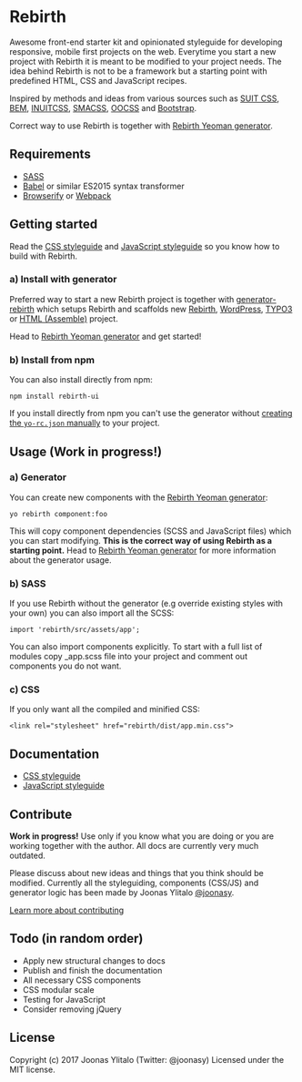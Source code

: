 # Rebirth

Awesome front-end starter kit and opinionated styleguide for developing responsive, mobile first projects on the web. Everytime you start a new project with Rebirth it is meant to be modified to your project needs. The idea behind Rebirth is not to be a framework but a starting point with predefined HTML, CSS and JavaScript recipes. 
 
Inspired by methods and ideas from various sources such as [SUIT CSS](https://github.com/suitcss/suit), [BEM](https://bem.info/), [INUITCSS](https://github.com/inuitcss), [SMACSS](https://smacss.com/), [OOCSS](http://oocss.org/) and [Bootstrap](http://getbootstrap.com). 

Correct way to use Rebirth is together with [Rebirth Yeoman generator](https://github.com/joonasy/generator-rebirth.git).

## Requirements

* [SASS](http://sass-lang.com/)
* [Babel](https://babeljs.io/) or similar ES2015 syntax transformer
* [Browserify](http://browserify.org/) or [Webpack](https://webpack.github.io/)

## Getting started

Read the [CSS styleguide](docs/css) and [JavaScript styleguide](docs/js) so you know how to build with Rebirth.

### a) Install with generator

Preferred way to start a new Rebirth project is together with [generator-rebirth](https://github.com/joonasy/generator-rebirth.git) which setups Rebirth and scaffolds new [Rebirth](https://github.com/joonasy/rebirth.git), [WordPress](wordpress.org), [TYPO3](https://typo3.org/) or [HTML (Assemble)](https://github.com/assemble/assemble/) project.

Head to [Rebirth Yeoman generator](https://github.com/joonasy/generator-rebirth.git) and get started!

### b) Install from npm

You can also install directly from npm:

```
npm install rebirth-ui
```

If you install directly from npm you can't use the generator without [creating the `yo-rc.json` manually](#) to your project.

## Usage (Work in progress!)

### a) Generator

You can create new components with the [Rebirth Yeoman generator](https://github.com/joonasy/generator-rebirth.git):

```
yo rebirth component:foo
```

This will copy component dependencies (SCSS and JavaScript files) which you can start modifying. **This is the correct way of using Rebirth as a starting point.** Head to [Rebirth Yeoman generator](https://github.com/joonasy/generator-rebirth.git) for more information about the generator usage.

### b) SASS

If you use Rebirth without the generator (e.g override existing styles with your own) you can also import all the SCSS:

```
import 'rebirth/src/assets/app';
```

You can also import components explicitly. To start with a full list of modules copy _app.scss file into your project and comment out components you do not want. 

### c) CSS

If you only want all the compiled and minified CSS:

```
<link rel="stylesheet" href="rebirth/dist/app.min.css">
```

## Documentation

* [CSS styleguide](docs/css)
* [JavaScript styleguide](docs/css)

## Contribute

**Work in progress!** Use only if you know what you are doing or you are working together with the author. All docs are currently very much outdated.

Please discuss about new ideas and things that you think should be modified. Currently all the styleguiding, components (CSS/JS) and generator logic has been made by Joonas Ylitalo [@joonasy](https://twitter.com/joonasy).

[Learn more about contributing](docs/contribute.md)

## Todo (in random order)

* Apply new structural changes to docs
* Publish and finish the documentation
* All necessary CSS components
* CSS modular scale
* Testing for JavaScript
* Consider removing jQuery

## License

Copyright (c) 2017 Joonas Ylitalo (Twitter: @joonasy) Licensed under the MIT license.
